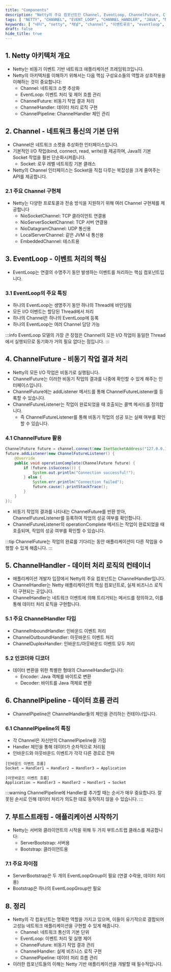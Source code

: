```yaml
---
title: "Components"
description: "Netty의 주요 컴포넌트인 Channel, EventLoop, ChannelFuture, ChannelHandler, 그리고 ChannelPipeline의 개념과 동작 방식을 자세히 살펴봅니다. 각 컴포넌트의 역할과 상호작용을 통해 Netty의 아키텍처를 이해해보세요."
tags: [ "NETTY", "CHANNEL", "EVENT_LOOP", "CHANNEL_HANDLER", "JAVA", "NETWORK", "SERVER", "BACKEND" ]
keywords: [ "네티", "netty", "채널", "channel", "이벤트루프", "eventloop", "채널핸들러", "channelhandler", "채널파이프라인", "channelpipeline", "자바", "java", "네트워크", "network", "서버", "server", "백엔드", "backend" ]
draft: false
hide_title: true
---
```


## 1. Netty 아키텍처 개요

- Netty는 비동기 이벤트 기반 네트워크 애플리케이션 프레임워크입니다.
- Netty의 아키텍처를 이해하기 위해서는 다음 핵심 구성요소들의 역할과 상호작용을 이해하는 것이 중요합니다:
	- Channel: 네트워크 소켓 추상화
	- EventLoop: 이벤트 처리 및 제어 흐름 관리
	- ChannelFuture: 비동기 작업 결과 처리
	- ChannelHandler: 데이터 처리 로직 구현
	- ChannelPipeline: ChannelHandler 체인 관리

## 2. Channel - 네트워크 통신의 기본 단위

- Channel은 네트워크 소켓을 추상화한 인터페이스입니다.
- 기본적인 I/O 작업(bind, connect, read, write)을 제공하며, Java의 기본 Socket 작업을 훨씬 단순화시켜줍니다.
	- Socket: 로우 레벨 네트워킹 기본 클래스
- Netty의 Channel 인터페이스는 Socket을 직접 다루는 복잡성을 크게 줄여주는 API를 제공합니다.

### 2.1 주요 Channel 구현체

- Netty는 다양한 프로토콜과 전송 방식을 지원하기 위해 여러 Channel 구현체를 제공합니다
	- NioSocketChannel: TCP 클라이언트 연결용
	- NioServerSocketChannel: TCP 서버 연결용
	- NioDatagramChannel: UDP 통신용
	- LocalServerChannel: 같은 JVM 내 통신용
	- EmbeddedChannel: 테스트용

## 3. EventLoop - 이벤트 처리의 핵심

- EventLoop는 연결의 수명주기 동안 발생하는 이벤트를 처리하는 핵심 컴포넌트입니다.

### 3.1 EventLoop의 주요 특징

- 하나의 EventLoop는 생명주기 동안 하나의 Thread에 바인딩됨
- 모든 I/O 이벤트는 할당된 Thread에서 처리
- 하나의 Channel은 하나의 EventLoop에 등록
- 하나의 EventLoop는 여러 Channel 담당 가능

:::info
EventLoop 모델의 가장 큰 장점은 Channel의 모든 I/O 작업이 동일한 Thread에서 실행되므로 동기화가 거의 필요 없다는 점입니다.
:::

## 4. ChannelFuture - 비동기 작업 결과 처리

- Netty의 모든 I/O 작업은 비동기로 실행됩니다.
- ChannelFuture는 이러한 비동기 작업의 결과를 나중에 확인할 수 있게 해주는 인터페이스입니다.
- ChannelFuture에는 addListener 메서드를 통해 ChannelFutureListener를 등록할 수 있습니다.
- ChannelFutureListener는 작업이 완료되었을 때 호출되는 콜백 메서드를 정의합니다.
	- 즉 ChannelFutureListener를 통해 비동기 작업의 성공 또는 실패 여부를 확인할 수 있습니다.

### 4.1 ChannelFuture 활용

```java
ChannelFuture future = channel.connect(new InetSocketAddress("127.0.0.1", 8080));
future.addListener(new ChannelFutureListener() {
    @Override
    public void operationComplete(ChannelFuture future) {
        if (future.isSuccess()) {
            System.out.println("Connection successful!");
        } else {
            System.err.println("Connection failed");
            future.cause().printStackTrace();
        }
    }
});
```

- 비동기 작업의 결과를 나타내는 ChannelFuture를 반환 받아, ChannelFutureListener를 등록하여 작업의 성공 여부를 확인합니다.
- ChannelFutureListener의 operationComplete 메서드는 작업이 완료되었을 때 호출되며, 작업의 성공 여부를 확인할 수 있습니다.

:::tip
ChannelFuture는 작업의 완료를 기다리는 동안 애플리케이션이 다른 작업을 수행할 수 있게 해줍니다.
:::

## 5. ChannelHandler - 데이터 처리 로직의 컨테이너

- 애플리케이션 개발자 입장에서 Netty의 주요 컴포넌트는 ChannelHandler입니다.
- ChannelHandler는 Netty 애플리케이션의 핵심 컴포넌트로, 실제 비즈니스 로직이 구현되는 곳입니다.
- ChannelHandler는 네트워크 이벤트에 의해 트리거되는 메서드를 정의하고, 이를 통해 데이터 처리 로직을 구현합니다.

### 5.1 주요 ChannelHandler 타입

- ChannelInboundHandler: 인바운드 이벤트 처리
- ChannelOutboundHandler: 아웃바운드 이벤트 처리
- ChannelDuplexHandler: 인바운드/아웃바운드 이벤트 모두 처리

### 5.2 인코더와 디코더

- 데이터 변환을 위한 특별한 형태의 ChannelHandler입니다:
	- Encoder: Java 객체를 바이트로 변환
	- Decoder: 바이트를 Java 객체로 변환

## 6. ChannelPipeline - 데이터 흐름 관리

- ChannelPipeline은 ChannelHandler들의 체인을 관리하는 컨테이너입니다.

### 6.1 ChannelPipeline의 특징

- 각 Channel은 자신만의 ChannelPipeline을 가짐
- Handler 체인을 통해 데이터가 순차적으로 처리됨
- 인바운드와 아웃바운드 이벤트가 각각 다른 경로로 전파

```plaintext
[인바운드 이벤트 흐름]
Socket → Handler1 → Handler2 → Handler3 → Application

[아웃바운드 이벤트 흐름]
Application → Handler3 → Handler2 → Handler1 → Socket
```

:::warning
ChannelPipeline에 Handler를 추가할 때는 순서가 매우 중요합니다. 잘못된 순서로 인해 데이터 처리가 의도한 대로 동작하지 않을 수 있습니다.
:::

## 7. 부트스트래핑 - 애플리케이션 시작하기

- Netty는 서버와 클라이언트의 시작을 위해 두 가지 부트스트랩 클래스를 제공합니다:
	- ServerBootstrap: 서버용
	- Bootstrap: 클라이언트용

### 7.1 주요 차이점

- ServerBootstrap은 두 개의 EventLoopGroup이 필요 (연결 수락용, 데이터 처리용)
- Bootstrap은 하나의 EventLoopGroup만 필요

## 8. 정리

- Netty의 각 컴포넌트는 명확한 역할을 가지고 있으며, 이들이 유기적으로 결합되어 고성능 네트워크 애플리케이션을 구현할 수 있게 해줍니다.
	- Channel: 네트워크 통신의 기본 단위
	- EventLoop: 이벤트 처리 및 실행 제어
	- ChannelFuture: 비동기 작업 결과 관리
	- ChannelHandler: 실제 비즈니스 로직 구현
	- ChannelPipeline: 데이터 처리 흐름 관리
- 이러한 컴포넌트들의 이해는 Netty 기반 애플리케이션을 개발할 때 필수적입니다.